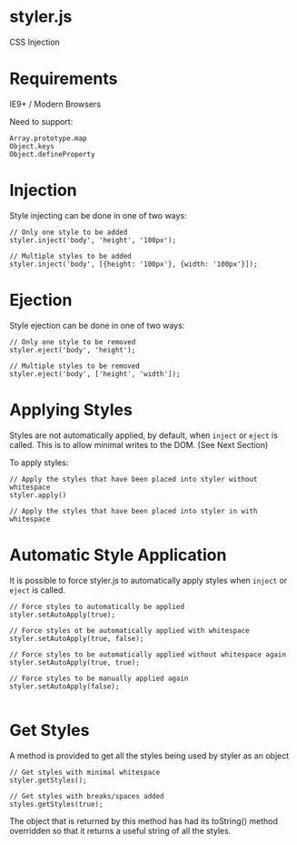 styler.js
=========

CSS Injection

Requirements
============

IE9+ / Modern Browsers

Need to support:
```
Array.prototype.map
Object.keys
Object.defineProperty
```

Injection
=========

Style injecting can be done in one of two ways:

```
// Only one style to be added
styler.inject('body', 'height', '100px');

// Multiple styles to be added
styler.inject('body', [{height: '100px'}, {width: '100px'}]);
```

Ejection
========

Style ejection can be done in one of two ways:

```
// Only one style to be removed
styler.eject('body', 'height');

// Multiple styles to be removed
styler.eject('body', ['height', 'width']);
```

Applying Styles
===============

Styles are not automatically applied, by default, when ```inject``` or ```eject``` is called. This is to allow minimal writes to the DOM. (See Next Section)

To apply styles:

```
// Apply the styles that have been placed into styler without whitespace
styler.apply()

// Apply the styles that have been placed into styler in with whitespace
```

Automatic Style Application
===========================

It is possible to force styler.js to automatically apply styles when ```inject``` or ```eject``` is called.

```
// Force styles to automatically be applied
styler.setAutoApply(true);

// Force styles ot be automatically applied with whitespace
styler.setAutoApply(true, false);

// Force styles to be automatically applied without whitespace again
styler.setAutoApply(true, true);

// Force styles to be manually applied again
styler.setAutoApply(false);


```

Get Styles
==========

A method is provided to get all the styles being used by styler as an object

```
// Get styles with minimal whitespace
styler.getStyles();

// Get styles with breaks/spaces added
styles.getStyles(true);
```

The object that is returned by this method has had its toString() method overridden so that it returns a useful string of all the styles.
